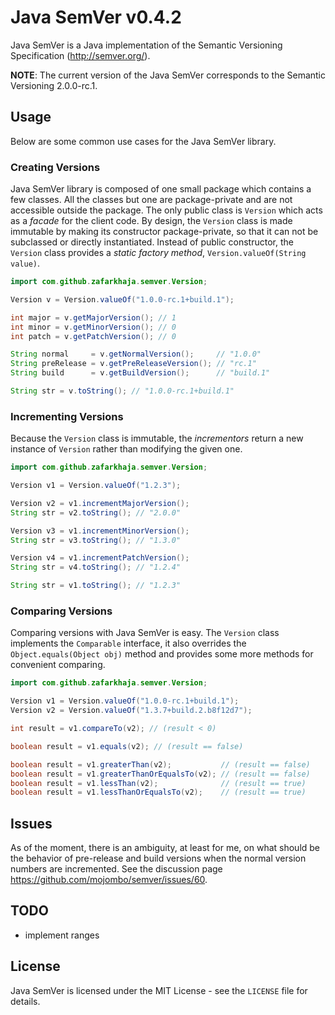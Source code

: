 Java SemVer v0.4.2
==================
Java SemVer is a Java implementation of the Semantic Versioning Specification 
(http://semver.org/).

**NOTE**: The current version of the Java SemVer corresponds to the Semantic 
Versioning 2.0.0-rc.1.

Usage
-----
Below are some common use cases for the Java SemVer library.

### Creating Versions ###
Java SemVer library is composed of one small package which contains a few 
classes. All the classes but one are package-private and are not accessible 
outside the package. The only public class is `Version` which acts as a 
_facade_ for the client code. By design, the `Version` class is made immutable 
by making its constructor package-private, so that it can not be subclassed or 
directly instantiated. Instead of public constructor, the `Version` class 
provides a _static factory method_, `Version.valueOf(String value)`.

```java
import com.github.zafarkhaja.semver.Version;

Version v = Version.valueOf("1.0.0-rc.1+build.1");

int major = v.getMajorVersion(); // 1
int minor = v.getMinorVersion(); // 0
int patch = v.getPatchVersion(); // 0

String normal     = v.getNormalVersion();     // "1.0.0"
String preRelease = v.getPreReleaseVersion(); // "rc.1"
String build      = v.getBuildVersion();      // "build.1"

String str = v.toString(); // "1.0.0-rc.1+build.1"
```

### Incrementing Versions ###
Because the `Version` class is immutable, the _incrementors_ return a new 
instance of `Version` rather than modifying the given one.

```java
import com.github.zafarkhaja.semver.Version;

Version v1 = Version.valueOf("1.2.3");

Version v2 = v1.incrementMajorVersion();
String str = v2.toString(); // "2.0.0"

Version v3 = v1.incrementMinorVersion();
String str = v3.toString(); // "1.3.0"

Version v4 = v1.incrementPatchVersion();
String str = v4.toString(); // "1.2.4"

String str = v1.toString(); // "1.2.3"
```

### Comparing Versions ###
Comparing versions with Java SemVer is easy. The `Version` class implements the 
`Comparable` interface, it also overrides the `Object.equals(Object obj)` method 
and provides some more methods for convenient comparing.

```java
import com.github.zafarkhaja.semver.Version;

Version v1 = Version.valueOf("1.0.0-rc.1+build.1");
Version v2 = Version.valueOf("1.3.7+build.2.b8f12d7");

int result = v1.compareTo(v2); // (result < 0)

boolean result = v1.equals(v2); // (result == false)

boolean result = v1.greaterThan(v2);           // (result == false)
boolean result = v1.greaterThanOrEqualsTo(v2); // (result == false)
boolean result = v1.lessThan(v2);              // (result == true)
boolean result = v1.lessThanOrEqualsTo(v2);    // (result == true)
```

Issues
------
As of the moment, there is an ambiguity, at least for me, on what should be the 
behavior of pre-release and build versions when the normal version numbers are 
incremented. See the discussion page https://github.com/mojombo/semver/issues/60.

TODO
----
* implement ranges

License
-------
Java SemVer is licensed under the MIT License - see the `LICENSE` file for details.
